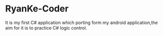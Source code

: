 # RyanKe-Coder 


It is my first C# application which porting form my android application,the aim for it is to practice C# logic control.

